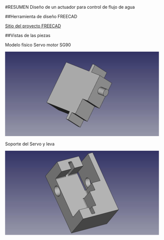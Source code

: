 #RESUMEN Diseño de un actuador para control de flujo de agua

##Herramienta de diseño FREECAD

[Sitio del proyecto FREECAD](http://www.freecadweb.org/)

##Vistas de las piezas

Modelo físico Servo motor SG90

![SERVO](./sg90.jpeg)

Soporte del Servo y leva

![SOPORTE](./valvula.jpg.jpeg)

